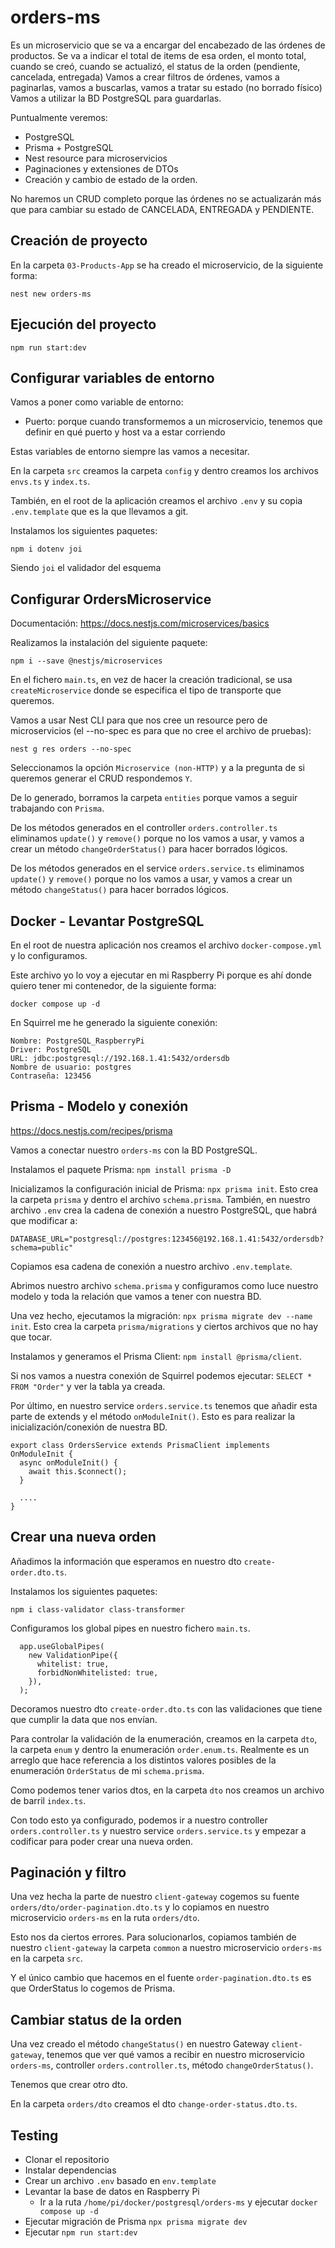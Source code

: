 # orders-ms

Es un microservicio que se va a encargar del encabezado de las órdenes de productos. Se va a indicar el total de items de esa orden, el monto total, cuando se creó, cuando se actualizó, el status de la orden (pendiente, cancelada, entregada) Vamos a crear filtros de órdenes, vamos a paginarlas, vamos a buscarlas, vamos a tratar su estado (no borrado físico) Vamos a utilizar la BD PostgreSQL para guardarlas.

Puntualmente veremos:

- PostgreSQL
- Prisma + PostgreSQL
- Nest resource para microservicios
- Paginaciones y extensiones de DTOs
- Creación y cambio de estado de la orden.

No haremos un CRUD completo porque las órdenes no se actualizarán más que para cambiar su estado de CANCELADA, ENTREGADA y PENDIENTE.

## Creación de proyecto

En la carpeta `03-Products-App` se ha creado el microservicio, de la siguiente forma:

```
nest new orders-ms
```

## Ejecución del proyecto

```
npm run start:dev
```

## Configurar variables de entorno

Vamos a poner como variable de entorno:

- Puerto: porque cuando transformemos a un microservicio, tenemos que definir en qué puerto y host va a estar corriendo

Estas variables de entorno siempre las vamos a necesitar.

En la carpeta `src` creamos la carpeta `config` y dentro creamos los archivos `envs.ts` y `index.ts`.

También, en el root de la aplicación creamos el archivo `.env` y su copia `.env.template` que es la que llevamos a git.

Instalamos los siguientes paquetes:

```
npm i dotenv joi
```

Siendo `joi` el validador del esquema

## Configurar OrdersMicroservice

Documentación: https://docs.nestjs.com/microservices/basics

Realizamos la instalación del siguiente paquete:

```
npm i --save @nestjs/microservices
```

En el fichero `main.ts`, en vez de hacer la creación tradicional, se usa `createMicroservice` donde se especifica el tipo de transporte que queremos.

Vamos a usar Nest CLI para que nos cree un resource pero de microservicios (el --no-spec es para que no cree el archivo de pruebas):

```
nest g res orders --no-spec
```

Seleccionamos la opción `Microservice (non-HTTP)` y a la pregunta de si queremos generar el CRUD respondemos `Y`.

De lo generado, borramos la carpeta `entities` porque vamos a seguir trabajando con `Prisma`.

De los métodos generados en el controller `orders.controller.ts` eliminamos `update()` y `remove()` porque no los vamos a usar, y vamos a crear un método `changeOrderStatus()` para hacer borrados lógicos.

De los métodos generados en el service `orders.service.ts` eliminamos `update()` y `remove()` porque no los vamos a usar, y vamos a crear un método `changeStatus()` para hacer borrados lógicos.

## Docker - Levantar PostgreSQL

En el root de nuestra aplicación nos creamos el archivo `docker-compose.yml` y lo configuramos.

Este archivo yo lo voy a ejecutar en mi Raspberry Pi porque es ahí donde quiero tener mi contenedor, de la siguiente forma:

`docker compose up -d`

En Squirrel me he generado la siguiente conexión:

```
Nombre: PostgreSQL_RaspberryPi
Driver: PostgreSQL
URL: jdbc:postgresql://192.168.1.41:5432/ordersdb
Nombre de usuario: postgres
Contraseña: 123456
```

## Prisma - Modelo y conexión

https://docs.nestjs.com/recipes/prisma

Vamos a conectar nuestro `orders-ms` con la BD PostgreSQL.

Instalamos el paquete Prisma: `npm install prisma -D`

Inicializamos la configuración inicial de Prisma: `npx prisma init`. Esto crea la carpeta `prisma` y dentro el archivo `schema.prisma`. También, en nuestro archivo `.env` crea la cadena de conexión a nuestro PostgreSQL, que habrá que modificar a:

```
DATABASE_URL="postgresql://postgres:123456@192.168.1.41:5432/ordersdb?schema=public"
```

Copiamos esa cadena de conexión a nuestro archivo `.env.template`.

Abrimos nuestro archivo `schema.prisma` y configuramos como luce nuestro modelo y toda la relación que vamos a tener con nuestra BD.

Una vez hecho, ejecutamos la migración: `npx prisma migrate dev --name init`. Esto crea la carpeta `prisma/migrations` y ciertos archivos que no hay que tocar.

Instalamos y generamos el Prisma Client: `npm install @prisma/client`.

Si nos vamos a nuestra conexión de Squirrel podemos ejecutar: `SELECT * FROM "Order"` y ver la tabla ya creada.

Por último, en nuestro service `orders.service.ts` tenemos que añadir esta parte de extends y el método `onModuleInit()`. Esto es para realizar la inicialización/conexión de nuestra BD.

```
export class OrdersService extends PrismaClient implements OnModuleInit {
  async onModuleInit() {
    await this.$connect();
  }

  ....
}
```

## Crear una nueva orden

Añadimos la información que esperamos en nuestro dto `create-order.dto.ts`.

Instalamos los siguientes paquetes:

```
npm i class-validator class-transformer
```

Configuramos los global pipes en nuestro fichero `main.ts`.

```
  app.useGlobalPipes(
    new ValidationPipe({
      whitelist: true,
      forbidNonWhitelisted: true,
    }),
  );
```

Decoramos nuestro dto `create-order.dto.ts` con las validaciones que tiene que cumplir la data que nos envían.

Para controlar la validación de la enumeración, creamos en la carpeta `dto`, la carpeta `enum` y dentro la enumeración `order.enum.ts`. Realmente es un arreglo que hace referencia a los distintos valores posibles de la enumeración `OrderStatus` de mi `schema.prisma`.

Como podemos tener varios dtos, en la carpeta `dto` nos creamos un archivo de barril `index.ts`.

Con todo esto ya configurado, podemos ir a nuestro controller `orders.controller.ts` y nuestro service `orders.service.ts` y empezar a codificar para poder crear una nueva orden.

## Paginación y filtro

Una vez hecha la parte de nuestro `client-gateway` cogemos su fuente `orders/dto/order-pagination.dto.ts` y lo copiamos en nuestro microservicio `orders-ms` en la ruta `orders/dto`.

Esto nos da ciertos errores. Para solucionarlos, copiamos también de nuestro `client-gateway` la carpeta `common` a nuestro microservicio `orders-ms` en la carpeta `src`.

Y el único cambio que hacemos en el fuente `order-pagination.dto.ts` es que OrderStatus lo cogemos de Prisma.

## Cambiar status de la orden

Una vez creado el método `changeStatus()` en nuestro Gateway `client-gateway`, tenemos que ver qué vamos a recibir en nuestro microservicio `orders-ms`, controller `orders.controller.ts`, método `changeOrderStatus()`.

Tenemos que crear otro dto.

En la carpeta `orders/dto` creamos el dto `change-order-status.dto.ts`.

## Testing

- Clonar el repositorio
- Instalar dependencias
- Crear un archivo `.env` basado en `env.template`
- Levantar la base de datos en Raspberry Pi
  - Ir a la ruta `/home/pi/docker/postgresql/orders-ms` y ejecutar `docker compose up -d`
- Ejecutar migración de Prisma `npx prisma migrate dev`
- Ejecutar `npm run start:dev`
